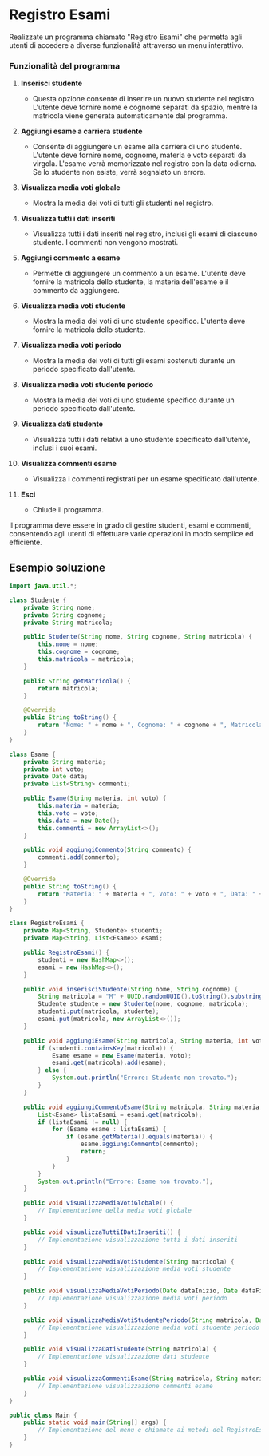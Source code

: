 # Registro Esami

Realizzate un programma chiamato "Registro Esami" che permetta agli utenti di accedere a diverse funzionalità attraverso un menu interattivo.

### Funzionalità del programma

1. **Inserisci studente**
   - Questa opzione consente di inserire un nuovo studente nel registro. L'utente deve fornire nome e cognome separati da spazio, mentre la matricola viene generata automaticamente dal programma.

2. **Aggiungi esame a carriera studente**
   - Consente di aggiungere un esame alla carriera di uno studente. L'utente deve fornire nome, cognome, materia e voto separati da virgola. L'esame verrà memorizzato nel registro con la data odierna. Se lo studente non esiste, verrà segnalato un errore.

3. **Visualizza media voti globale**
   - Mostra la media dei voti di tutti gli studenti nel registro.

4. **Visualizza tutti i dati inseriti**
   - Visualizza tutti i dati inseriti nel registro, inclusi gli esami di ciascuno studente. I commenti non vengono mostrati.

5. **Aggiungi commento a esame**
   - Permette di aggiungere un commento a un esame. L'utente deve fornire la matricola dello studente, la materia dell'esame e il commento da aggiungere.

6. **Visualizza media voti studente**
   - Mostra la media dei voti di uno studente specifico. L'utente deve fornire la matricola dello studente.

7. **Visualizza media voti periodo**
   - Mostra la media dei voti di tutti gli esami sostenuti durante un periodo specificato dall'utente.

8. **Visualizza media voti studente periodo**
   - Mostra la media dei voti di uno studente specifico durante un periodo specificato dall'utente.

9. **Visualizza dati studente**
   - Visualizza tutti i dati relativi a uno studente specificato dall'utente, inclusi i suoi esami.

10. **Visualizza commenti esame**
    - Visualizza i commenti registrati per un esame specificato dall'utente.

11. **Esci**
    - Chiude il programma.

Il programma deve essere in grado di gestire studenti, esami e commenti, consentendo agli utenti di effettuare varie operazioni in modo semplice ed efficiente.

## Esempio soluzione

```java
import java.util.*;

class Studente {
    private String nome;
    private String cognome;
    private String matricola;

    public Studente(String nome, String cognome, String matricola) {
        this.nome = nome;
        this.cognome = cognome;
        this.matricola = matricola;
    }

    public String getMatricola() {
        return matricola;
    }

    @Override
    public String toString() {
        return "Nome: " + nome + ", Cognome: " + cognome + ", Matricola: " + matricola;
    }
}

class Esame {
    private String materia;
    private int voto;
    private Date data;
    private List<String> commenti;

    public Esame(String materia, int voto) {
        this.materia = materia;
        this.voto = voto;
        this.data = new Date();
        this.commenti = new ArrayList<>();
    }

    public void aggiungiCommento(String commento) {
        commenti.add(commento);
    }

    @Override
    public String toString() {
        return "Materia: " + materia + ", Voto: " + voto + ", Data: " + data + ", Commenti: " + commenti;
    }
}

class RegistroEsami {
    private Map<String, Studente> studenti;
    private Map<String, List<Esame>> esami;

    public RegistroEsami() {
        studenti = new HashMap<>();
        esami = new HashMap<>();
    }

    public void inserisciStudente(String nome, String cognome) {
        String matricola = "M" + UUID.randomUUID().toString().substring(0, 6).toUpperCase();
        Studente studente = new Studente(nome, cognome, matricola);
        studenti.put(matricola, studente);
        esami.put(matricola, new ArrayList<>());
    }

    public void aggiungiEsame(String matricola, String materia, int voto) {
        if (studenti.containsKey(matricola)) {
            Esame esame = new Esame(materia, voto);
            esami.get(matricola).add(esame);
        } else {
            System.out.println("Errore: Studente non trovato.");
        }
    }

    public void aggiungiCommentoEsame(String matricola, String materia, String commento) {
        List<Esame> listaEsami = esami.get(matricola);
        if (listaEsami != null) {
            for (Esame esame : listaEsami) {
                if (esame.getMateria().equals(materia)) {
                    esame.aggiungiCommento(commento);
                    return;
                }
            }
        }
        System.out.println("Errore: Esame non trovato.");
    }

    public void visualizzaMediaVotiGlobale() {
        // Implementazione della media voti globale
    }

    public void visualizzaTuttiIDatiInseriti() {
        // Implementazione visualizzazione tutti i dati inseriti
    }

    public void visualizzaMediaVotiStudente(String matricola) {
        // Implementazione visualizzazione media voti studente
    }

    public void visualizzaMediaVotiPeriodo(Date dataInizio, Date dataFine) {
        // Implementazione visualizzazione media voti periodo
    }

    public void visualizzaMediaVotiStudentePeriodo(String matricola, Date dataInizio, Date dataFine) {
        // Implementazione visualizzazione media voti studente periodo
    }

    public void visualizzaDatiStudente(String matricola) {
        // Implementazione visualizzazione dati studente
    }

    public void visualizzaCommentiEsame(String matricola, String materia) {
        // Implementazione visualizzazione commenti esame
    }
}

public class Main {
    public static void main(String[] args) {
        // Implementazione del menu e chiamate ai metodi del RegistroEsami
    }
}
```

